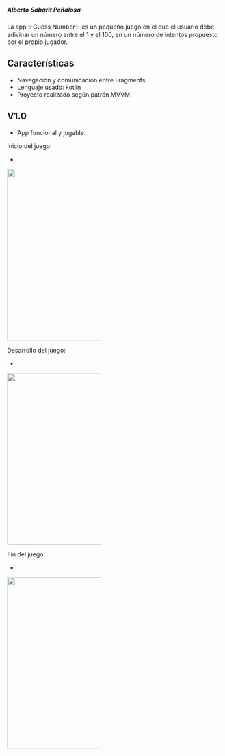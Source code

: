 ##### Alberto Sabarit Peñalosa

La app ✨Guess Number✨ es un pequeño juego en el que el usuario debe adivinar un número entre el 1 y el 100, en un número de intentos propuesto por el propio jugador.

## Características

- Navegación y comunicación entre Fragments
- Lenguaje usado: kotlin
- Proyecto realizado según patrón MVVM

## V1.0

- App funcional y jugable.


Inicio del juego: 
- <p align="center">
<img src="https://github.com/AlbertoSabarit/GuessNumber/assets/83402306/a8137033-dfb1-4fab-b6c0-ddcaa8524978" height="400" width="220" >
</p>


Desarrollo del juego:
- <p align="center">
<img src="https://github.com/AlbertoSabarit/GuessNumber/assets/83402306/60515131-a28c-4e99-9bea-b359120bf5a0" height="400" width="220" >
</p>


Fin del juego: 
- <p align="center">
<img src="https://github.com/AlbertoSabarit/GuessNumber/assets/83402306/d13fa326-c9cd-4a50-9528-d06ecbdcfeea" height="400" width="220" >
</p>

